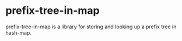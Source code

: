 # prefix-tree-in-map

prefix-tree-in-map is a library for storing and looking up a prefix tree in hash-map.

